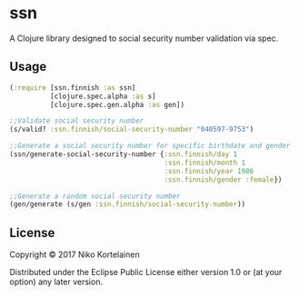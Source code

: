 # ssn

A Clojure library designed to social security number validation via spec.

## Usage

```clojure
(:require [ssn.finnish :as ssn]
          [clojure.spec.alpha :as s]
          [clojure.spec.gen.alpha :as gen])

;;Validate social security number
(s/valid? :ssn.finnish/social-security-number "040597-9753")

;;Generate a social security number for specific birthdate and gender
(ssn/generate-social-security-number {:ssn.finnish/day 1
                                      :ssn.finnish/month 1
                                      :ssn.finnish/year 1986
                                      :ssn.finnish/gender :female})

;;Generate a random social security number
(gen/generate (s/gen :ssn.finnish/social-security-number))
```

## License

Copyright © 2017 Niko Kortelainen

Distributed under the Eclipse Public License either version 1.0 or (at
your option) any later version.
